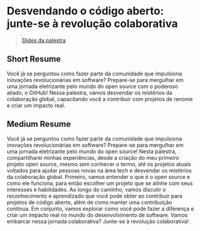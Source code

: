 # Desvendando o código aberto: junte-se à revolução colaborativa

> [Slides da palestra](https://www.canva.com/design/DAFrO3fHPhw/J08Lu_wcAWGQJelYAv9kMg/view)

## Short Resume

Você já se perguntou como fazer parte da comunidade que impulsiona inovações revolucionárias em software? Prepare-se para mergulhar em uma jornada eletrizante pelo mundo do open source com o poderoso aliado, o GitHub! Nessa palestra, vamos desvendar os mistérios da colaboração global, capacitando você a contribuir com projetos de renome e criar um impacto real.

## Medium Resume

Você já se perguntou como fazer parte da comunidade que impulsiona inovações revolucionárias em software? Prepare-se para mergulhar em uma jornada eletrizante pelo mundo do open source! Nesta palestra, compartilharei minhas experiências, desde a criação do meu primeiro projeto open source, mesmo sem conhecer o termo, até os projetos atuais voltados para ajudar pessoas novas na área tech e desvendar os mistérios da colaboração global. Primeiro, vamos entender o que é o open source e como ele funciona, para então escolher um projeto que se alinhe com seus interesses e habilidades. Ao longo do caminho, vamos discutir o reconhecimento e aprendizado que você pode obter ao contribuir para projetos de código aberto, além de como manter uma contribuição contínua. Em conjunto, vamos explorar como você pode fazer a diferença e criar um impacto real no mundo do desenvolvimento de software. Vamos embarcar nessa jornada colaborativa? Junte-se à revolução colaborativa!
